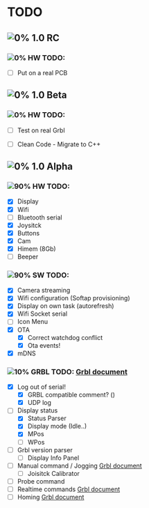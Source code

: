 # TODO
## ![0%](https://progress-bar.dev/0) 1.0 RC

### ![0%](https://progress-bar.dev/0) HW TODO:
 -  [ ] Put on a real PCB

## ![0%](https://progress-bar.dev/0) 1.0 Beta

### ![0%](https://progress-bar.dev/0) HW TODO:
 -  [ ] Test on real Grbl
 -  [ ] Clean Code - Migrate to C++


## ![0%](https://progress-bar.dev/0) 1.0 Alpha

### ![90%](https://progress-bar.dev/90) HW TODO: 
 -  [x] Display
 -  [x] Wifi
 -  [ ] Bluetooth serial
 -  [x] Joysitck
 -  [x] Buttons
 -  [x] Cam
 -  [x] Himem (8Gb)
 -  [ ] Beeper
### ![90%](https://progress-bar.dev/90)  SW TODO: 
 -  [x] Camera streaming 
 -  [x] Wifi configuration (Softap provisioning)
 -  [x] Display on own task (autorefresh)
 -  [x] Wifi Socket serial
 -  [ ] Icon Menu
 -  [x] OTA
    -  [x] Correct watchdog conflict
    -  [x] Ota events!
 -  [x] mDNS
### ![10%](https://progress-bar.dev/10)  GRBL TODO: [Grbl document](https://github.com/gnea/grbl/wiki/Grbl-v1.1-Interface#interacting-with-grbls-systems)
 -  [x] Log out of serial! 
    - [x] GRBL compatible comment? ()
    - [x] UDP log
 -  [ ] Display status
    - [x] Status Parser
    - [x] Display mode (Idle..)
    - [x] MPos
    - [ ] WPos
 -  [ ] Grbl version parser
    - [ ] Display Info Panel   
 -  [ ] Manual command / Jogging [Grbl document](https://github.com/gnea/grbl/wiki/Grbl-v1.1-Jogging)
    - [ ] Joisitck Calibrator 
 -  [ ] Probe command
 -  [ ] Realtime commands  [Grbl document](https://github.com/gnea/grbl/wiki/Grbl-v1.1-Jogging)
 -  [ ] Homing [Grbl document](https://github.com/gnea/grbl/wiki/Set-up-the-Homing-Cycle)
